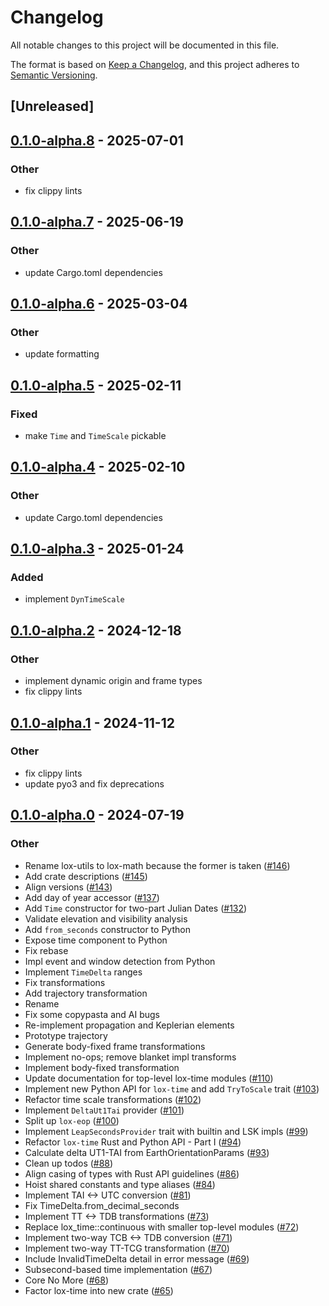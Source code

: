 # Changelog
All notable changes to this project will be documented in this file.

The format is based on [Keep a Changelog](https://keepachangelog.com/en/1.0.0/),
and this project adheres to [Semantic Versioning](https://semver.org/spec/v2.0.0.html).

## [Unreleased]

## [0.1.0-alpha.8](https://github.com/lox-space/lox/compare/lox-time-v0.1.0-alpha.7...lox-time-v0.1.0-alpha.8) - 2025-07-01

### Other

- fix clippy lints

## [0.1.0-alpha.7](https://github.com/lox-space/lox/compare/lox-time-v0.1.0-alpha.6...lox-time-v0.1.0-alpha.7) - 2025-06-19

### Other

- update Cargo.toml dependencies

## [0.1.0-alpha.6](https://github.com/lox-space/lox/compare/lox-time-v0.1.0-alpha.5...lox-time-v0.1.0-alpha.6) - 2025-03-04

### Other

- update formatting

## [0.1.0-alpha.5](https://github.com/lox-space/lox/compare/lox-time-v0.1.0-alpha.4...lox-time-v0.1.0-alpha.5) - 2025-02-11

### Fixed

- make `Time` and `TimeScale` pickable

## [0.1.0-alpha.4](https://github.com/lox-space/lox/compare/lox-time-v0.1.0-alpha.3...lox-time-v0.1.0-alpha.4) - 2025-02-10

### Other

- update Cargo.toml dependencies

## [0.1.0-alpha.3](https://github.com/lox-space/lox/compare/lox-time-v0.1.0-alpha.2...lox-time-v0.1.0-alpha.3) - 2025-01-24

### Added

- implement `DynTimeScale`

## [0.1.0-alpha.2](https://github.com/lox-space/lox/compare/lox-time-v0.1.0-alpha.1...lox-time-v0.1.0-alpha.2) - 2024-12-18

### Other

- implement dynamic origin and frame types
- fix clippy lints

## [0.1.0-alpha.1](https://github.com/lox-space/lox/compare/lox-time-v0.1.0-alpha.0...lox-time-v0.1.0-alpha.1) - 2024-11-12

### Other

- fix clippy lints
- update pyo3 and fix deprecations

## [0.1.0-alpha.0](https://github.com/lox-space/lox/releases/tag/lox-time-v0.1.0-alpha.0) - 2024-07-19

### Other
- Rename lox-utils to lox-math because the former is taken ([#146](https://github.com/lox-space/lox/pull/146))
- Add crate descriptions ([#145](https://github.com/lox-space/lox/pull/145))
- Align versions ([#143](https://github.com/lox-space/lox/pull/143))
- Add day of year accessor ([#137](https://github.com/lox-space/lox/pull/137))
- Add `Time` constructor for two-part Julian Dates ([#132](https://github.com/lox-space/lox/pull/132))
- Validate elevation and visibility analysis
- Add `from_seconds` constructor to Python
- Expose time component to Python
- Fix rebase
- Impl event and window detection from Python
- Implement `TimeDelta` ranges
- Fix transformations
- Add trajectory transformation
- Rename
- Fix some copypasta and AI bugs
- Re-implement propagation and Keplerian elements
- Prototype trajectory
- Generate body-fixed frame transformations
- Implement no-ops; remove blanket impl transforms
- Implement body-fixed transformation
- Update documentation for top-level lox-time modules ([#110](https://github.com/lox-space/lox/pull/110))
- Implement new Python API for `lox-time` and add `TryToScale` trait ([#103](https://github.com/lox-space/lox/pull/103))
- Refactor time scale transformations ([#102](https://github.com/lox-space/lox/pull/102))
- Implement `DeltaUt1Tai` provider ([#101](https://github.com/lox-space/lox/pull/101))
- Split up `lox-eop` ([#100](https://github.com/lox-space/lox/pull/100))
- Implement `LeapSecondsProvider` trait with builtin and LSK impls ([#99](https://github.com/lox-space/lox/pull/99))
- Refactor `lox-time` Rust and Python API - Part I ([#94](https://github.com/lox-space/lox/pull/94))
- Calculate delta UT1-TAI from EarthOrientationParams ([#93](https://github.com/lox-space/lox/pull/93))
- Clean up todos ([#88](https://github.com/lox-space/lox/pull/88))
- Align casing of types with Rust API guidelines ([#86](https://github.com/lox-space/lox/pull/86))
- Hoist shared constants and type aliases ([#84](https://github.com/lox-space/lox/pull/84))
- Implement TAI <-> UTC conversion ([#81](https://github.com/lox-space/lox/pull/81))
- Fix TimeDelta.from_decimal_seconds
- Implement TT <-> TDB transformations ([#73](https://github.com/lox-space/lox/pull/73))
- Replace lox_time::continuous with smaller top-level modules ([#72](https://github.com/lox-space/lox/pull/72))
- Implement two-way TCB <-> TDB conversion ([#71](https://github.com/lox-space/lox/pull/71))
- Implement two-way TT-TCG transformation ([#70](https://github.com/lox-space/lox/pull/70))
- Include InvalidTimeDelta detail in error message ([#69](https://github.com/lox-space/lox/pull/69))
- Subsecond-based time implementation ([#67](https://github.com/lox-space/lox/pull/67))
- Core No More ([#68](https://github.com/lox-space/lox/pull/68))
- Factor lox-time into new crate ([#65](https://github.com/lox-space/lox/pull/65))
